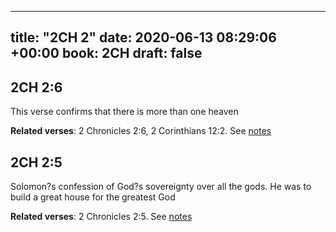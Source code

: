
---
title: "2CH 2"
date: 2020-06-13 08:29:06 +00:00
book: 2CH
draft: false
---

## 2CH 2:6

This verse confirms that there is more than one heaven

**Related verses**: 2 Chronicles 2:6, 2 Corinthians 12:2. See [notes](https://my.bible.com/notes/3450913499218960591)


## 2CH 2:5

Solomon?s confession of God?s sovereignty over all the gods. He was to build a great house for the greatest God

**Related verses**: 2 Chronicles 2:5. See [notes](https://my.bible.com/notes/3450911169543135431)

